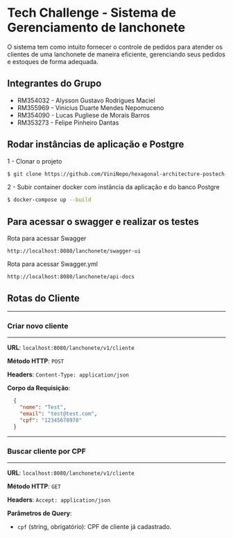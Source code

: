 # Tech Challenge - Sistema de Gerenciamento de lanchonete

O sistema tem como intuito fornecer o controle de pedidos para atender os clientes de uma lanchonete de maneira eficiente, gerenciando seus pedidos e estoques de forma adequada.

## Integrantes do Grupo
- RM354032 - Alysson Gustavo Rodrigues Maciel
- RM355969 - Vinicius Duarte Mendes Nepomuceno
- RM354090 - Lucas Pugliese de Morais Barros
- RM353273 - Felipe Pinheiro Dantas

## Rodar instâncias de aplicação e Postgre

1 - Clonar o projeto
```bash
$ git clone https://github.com/ViniNepo/hexagonal-architecture-postech-challenge.git
```
2 - Subir container docker com instância da aplicação e do banco Postgre
```bash
$ docker-compose up --build
```

## Para acessar o swagger e realizar os testes
Rota para acessar Swagger
```url
http://localhost:8080/lanchonete/swagger-ui
```
Rota para acessar Swagger.yml
```url
http://localhost:8080/lanchonete/api-docs
```

## Rotas do Cliente
---
### Criar novo cliente
---
**URL**: `localhost:8080/lanchonete/v1/cliente`

**Método HTTP**: `POST`

**Headers**:
`Content-Type: application/json`

**Corpo da Requisição**:
```json
  {
    "nome": "Test",
    "email": "test@test.com",
    "cpf": "12345678978"
  }
```
---
### Buscar cliente por CPF
---
  
**URL**: `localhost:8080/lanchonete/v1/cliente`

**Método HTTP**: `GET`

**Headers**:
`Accept: application/json`

**Parâmetros de Query**:
- `cpf` (string, obrigatório): CPF de cliente já cadastrado.

